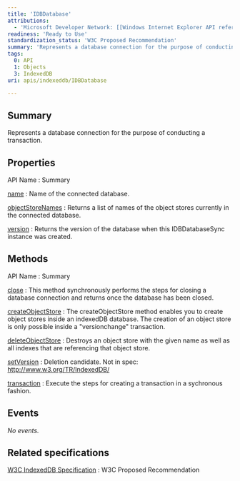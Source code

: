 ```yaml
---
title: 'IDBDatabase'
attributions:
  - 'Microsoft Developer Network: [[Windows Internet Explorer API reference](http://msdn.microsoft.com/en-us/library/ie/hh828809%28v=vs.85%29.aspx) Article]'
readiness: 'Ready to Use'
standardization_status: 'W3C Proposed Recommendation'
summary: 'Represents a database connection for the purpose of conducting a transaction.'
tags:
  0: API
  1: Objects
  3: IndexedDB
uri: apis/indexeddb/IDBDatabase

---
```

## Summary

Represents a database connection for the purpose of conducting a transaction.

## Properties

API Name
:   Summary

[name](/apis/indexeddb/IDBDatabase/name)
:   Name of the connected database.

[objectStoreNames](/apis/indexeddb/IDBDatabase/objectStoreNames)
:   Returns a list of names of the object stores currently in the connected database.

[version](/apis/indexeddb/IDBDatabase/version)
:   Returns the version of the database when this IDBDatabaseSync instance was created.

## Methods

API Name
:   Summary

[close](/apis/indexeddb/IDBDatabase/close)
:   This method synchronously performs the steps for closing a database connection and returns once the database has been closed.

[createObjectStore](/apis/indexeddb/IDBDatabase/createObjectStore)
:   The createObjectStore method enables you to create object stores inside an indexedDB database. The creation of an object store is only possible inside a "versionchange" transaction.

[deleteObjectStore](/apis/indexeddb/IDBDatabase/deleteObjectStore)
:   Destroys an object store with the given name as well as all indexes that are referencing that object store.

[setVersion](/apis/indexeddb/IDBDatabase/setVersion)
:   Deletion candidate. Not in spec: <http://www.w3.org/TR/IndexedDB/>

[transaction](/apis/indexeddb/IDBDatabase/transaction)
:   Execute the steps for creating a transaction in a sychronous fashion.

## Events

*No events.*

## Related specifications

[W3C IndexedDB Specification](http://www.w3.org/TR/IndexedDB/)
:   W3C Proposed Recommendation
